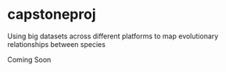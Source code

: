 # capstoneproj
Using big datasets across different platforms to map evolutionary relationships between species



Coming Soon
